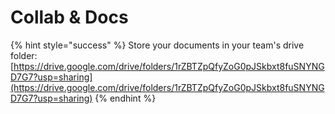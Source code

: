 # Collab & Docs

{% hint style="success" %}
Store your documents in your team's drive folder: [https://drive.google.com/drive/folders/1rZBTZpQfyZoG0pJSkbxt8fuSNYNGD7G7?usp=sharing](https://drive.google.com/drive/folders/1rZBTZpQfyZoG0pJSkbxt8fuSNYNGD7G7?usp=sharing) 
{% endhint %}

